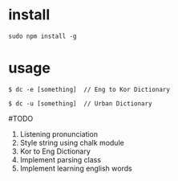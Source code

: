 # install
```
sudo npm install -g
```

# usage
```
$ dc -e [something]  // Eng to Kor Dictionary

$ dc -u [something]  // Urban Dictionary
```

#TODO

1. Listening pronunciation 
2. Style string using chalk module
3. Kor to Eng Dictionary
4. Implement parsing class
5. Implement learning english words
